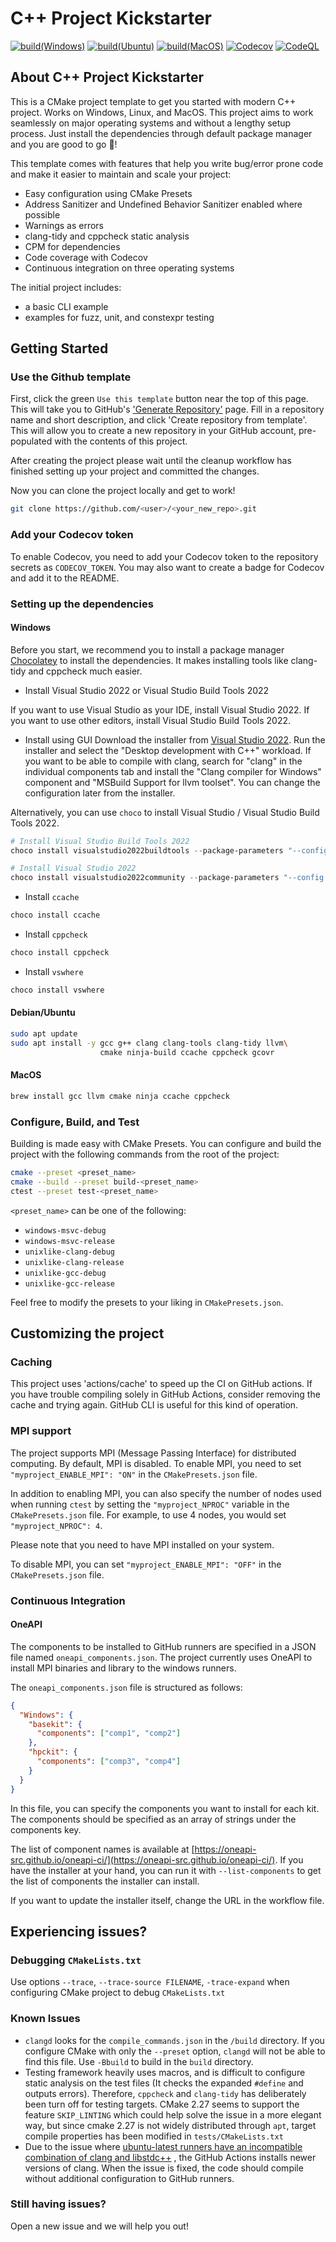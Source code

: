 # C++ Project Kickstarter

[![build(Windows)](https://github.com/YTokumaru/cpp-project-kickstarter/actions/workflows/build-windows.yml/badge.svg)](https://github.com/YTokumaru/cpp-project-kickstarter/actions/workflows/build-windows.yml)
[![build(Ubuntu)](https://github.com/YTokumaru/cpp-project-kickstarter/actions/workflows/build-ubuntu.yml/badge.svg)](https://github.com/YTokumaru/cpp-project-kickstarter/actions/workflows/build-ubuntu.yml)
[![build(MacOS)](https://github.com/YTokumaru/cpp-project-kickstarter/actions/workflows/build-macos.yml/badge.svg)](https://github.com/YTokumaru/cpp-project-kickstarter/actions/workflows/build-macos.yml)
[![Codecov](https://codecov.io/gh/YTokumaru/cpp-project-kickstarter/graph/badge.svg?token=OUBFIJTUCP)](https://codecov.io/gh/YTokumaru/cpp-project-kickstarter)
[![CodeQL](https://github.com/YTokumaru/cpp-project-kickstarter/actions/workflows/codeql-analysis.yml/badge.svg)](https://github.com/YTokumaru/cpp-project-kickstarter/actions/workflows/codeql-analysis.yml)

## About C++ Project Kickstarter

This is a CMake project template to get you started with modern C++ project.
Works on Windows, Linux, and MacOS.
This project aims to work seamlessly on major operating systems
and without a lengthy setup process.
Just install the dependencies through default package manager
and you are good to go 🚀!

This template comes with features that help you write bug/error prone code
and make it easier to maintain and scale your project:

- Easy configuration using CMake Presets
- Address Sanitizer and Undefined Behavior Sanitizer enabled where possible
- Warnings as errors
- clang-tidy and cppcheck static analysis
- CPM for dependencies
- Code coverage with Codecov
- Continuous integration on three operating systems

The initial project includes:

- a basic CLI example
- examples for fuzz, unit, and constexpr testing

## Getting Started

### Use the Github template

First, click the green `Use this template` button near the top of this page.
This will take you to GitHub's
['Generate Repository'](https://github.com/ytokumaru/cpp-project-kickstarter/generate)
page.
Fill in a repository name and short description,
and click 'Create repository from template'.
This will allow you to create a new repository in your GitHub account,
pre-populated with the contents of this project.

After creating the project please wait until the cleanup workflow has finished
setting up your project and committed the changes.

Now you can clone the project locally and get to work!

```bash
git clone https://github.com/<user>/<your_new_repo>.git
````

### Add your Codecov token

To enable Codecov, you need to add
your Codecov token to the repository secrets as `CODECOV_TOKEN`.
You may also want to create a badge for Codecov and add it to the README.

### Setting up the dependencies

#### Windows

Before you start, we recommend you to install a package manager
[Chocolatey](https://chocolatey.org/install) to install the dependencies.
It makes installing tools like clang-tidy and cppcheck much easier.

- Install Visual Studio 2022 or Visual Studio Build Tools 2022

If you want to use Visual Studio as your IDE, install Visual Studio 2022.
If you want to use other editors, install Visual Studio Build Tools 2022.

- Install using GUI
Download the installer from [Visual Studio 2022](https://visualstudio.microsoft.com/downloads/).
Run the installer and select the "Desktop development with C++" workload.
If you want to be able to compile with clang,
search for "clang" in the individual components tab
and install the "Clang compiler for Windows" component
and "MSBuild Support for llvm toolset".
You can change the configuration later from the installer.

Alternatively, you can use `choco`
to install Visual Studio / Visual Studio Build Tools 2022.

```powershell
# Install Visual Studio Build Tools 2022
choco install visualstudio2022buildtools --package-parameters "--config path-to-this-project's-.vsconfig"

# Install Visual Studio 2022
choco install visualstudio2022community --package-parameters "--config path-to-this-project's-.vsconfig"
```

- Install `ccache`

```powershell
choco install ccache
```

- Install `cppcheck`

```powershell
choco install cppcheck
```

- Install `vswhere`

```powershell
choco install vswhere
```

#### Debian/Ubuntu

```bash
sudo apt update
sudo apt install -y gcc g++ clang clang-tools clang-tidy llvm\
                    cmake ninja-build ccache cppcheck gcovr
```

#### MacOS

```zsh
brew install gcc llvm cmake ninja ccache cppcheck
```

### Configure, Build, and Test

Building is made easy with CMake Presets.
You can configure and build the project
with the following commands from the root of the project:

```bash
cmake --preset <preset_name>
cmake --build --preset build-<preset_name>
ctest --preset test-<preset_name>
```

`<preset_name>` can be one of the following:

- `windows-msvc-debug`
- `windows-msvc-release`
- `unixlike-clang-debug`
- `unixlike-clang-release`
- `unixlike-gcc-debug`
- `unixlike-gcc-release`

Feel free to modify the presets to your liking in `CMakePresets.json`.

## Customizing the project

### Caching

This project uses 'actions/cache' to speed up the CI on GitHub actions.
If you have trouble compiling solely in GitHub Actions,
consider removing the cache and trying again.
GitHub CLI is useful for this kind of operation.

### MPI support

The project supports MPI (Message Passing Interface) for distributed computing.
By default, MPI is disabled.
To enable MPI, you need to set `"myproject_ENABLE_MPI": "ON"`
in the `CMakePresets.json` file.

In addition to enabling MPI,
you can also specify the number of nodes used when running `ctest`
by setting the `"myproject_NPROC"` variable in the `CMakePresets.json` file.
For example, to use 4 nodes, you would set `"myproject_NPROC": 4`.

Please note that you need to have MPI installed on your system.

To disable MPI, you can set `"myproject_ENABLE_MPI": "OFF"`
in the `CMakePresets.json` file.

### Continuous Integration

#### OneAPI

The components to be installed to GitHub runners
are specified in a JSON file named `oneapi_components.json`.
The project currently uses OneAPI to install
MPI binaries and library to the windows runners.

The `oneapi_components.json` file is structured as follows:

```json
{
  "Windows": {
    "basekit": {
      "components": ["comp1", "comp2"]
    },
    "hpckit": {
      "components": ["comp3", "comp4"]
    }
  }
}
```

In this file, you can specify the components you want to install for each kit.
The components should be specified as an array of strings under the components key.

The list of component names is available at [https://oneapi-src.github.io/oneapi-ci/](https://oneapi-src.github.io/oneapi-ci/).
If you have the installer at your hand,
you can run it with `--list-components`
to get the list of components the installer can install.

If you want to update the installer itself, change the URL in the workflow file.

## Experiencing issues?

### Debugging `CMakeLists.txt`

Use options `--trace`, `--trace-source FILENAME`, `-trace-expand`
when configuring CMake project to debug `CMakeLists.txt`

### Known Issues

- `clangd` looks for the `compile_commands.json` in the `/build` directory.
If you configure CMake with only the `--preset` option,
`clangd` will not be able to find this file.
Use `-Bbuild` to build in the `build` directory.
- Testing framework heavily uses macros,
and is difficult to configure static analysis on the test files
(It checks the expanded `#define` and outputs errors).
Therefore, `cppcheck` and `clang-tidy`
has deliberately been turn off for testing targets.
CMake 2.27 seems to support the feature `SKIP_LINTING`
which could help solve the issue in a more elegant way,
but since cmake 2.27 is not widely distributed through `apt`,
target compile properties has been modified in `tests/CMakeLists.txt`
- Due to the issue where
[ubuntu-latest runners have an incompatible combination of clang and libstdc++](https://github.com/actions/runner-images/issues/8659)
, the GitHub Actions installs newer versions of clang.
When the issue is fixed, the code should compile without additional
configuration to GitHub runners.

### Still having issues?

Open a new issue and we will help you out!
